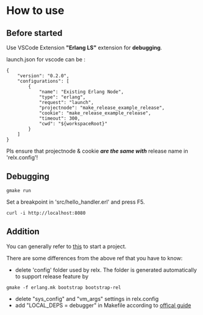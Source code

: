 
# How to use
## Before started
Use VSCode Extension **"Erlang LS"** extension for **debugging**.

launch.json for vscode can be :
```
{
    "version": "0.2.0",
    "configurations": [
        {
            "name": "Existing Erlang Node",
            "type": "erlang",
            "request": "launch",
            "projectnode": "make_release_example_release",
            "cookie": "make_release_example_release",
            "timeout": 300,
            "cwd": "${workspaceRoot}"
        }
    ]
}
```

Pls ensure that projectnode & cookie **_are the same with_** release name in 'relx.config'!

## Debugging
```
gmake run
```
Set a breakpoint in 'src/hello_handler.erl' and press F5.
```
curl -i http://localhost:8080
```

## Addition
You can generally refer to [this](https://blog.csdn.net/wwwmewww/article/details/104129267) to start a project.

There are some differences from the above ref that you have to know:
* delete 'config' folder used by relx. The folder is generated automatically to support release feature by 
```
gmake -f erlang.mk bootstrap bootstrap-rel
```
* delete "sys_config" and  "vm_args" settings in relx.config
* add "LOCAL_DEPS = debugger" in Makefile according to [offical guide](https://erlang-ls.github.io/articles/tutorial-debugger/)